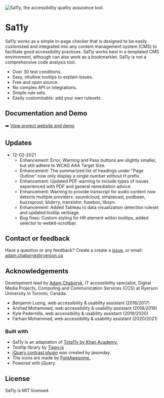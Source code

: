 ![Sa11y, the accessibility quality assurance tool.](https://raw.githubusercontent.com/ryersondmp/sa11y/master/docs/assets/github-banner.png)

# Sa11y
Sa11y works as a simple in-page checker that is designed to be easily customized and integrated into any content management system (CMS) to facilitate good accessibility practices. Sa11y works best in a templated CMS environment, although can also work as a bookmarklet. Sa11y is not a comprehensive code analysis tool.
- Over 30 test conditions.
- Easy, intuitive tooltips to explain issues.
- Free and open source.
- No complex API or integrations.
- Simple rule sets.
- Easily customizable: add your own rulesets.

## Documentation and Demo
:arrow_right: [View project website and demo](https://ryersondmp.github.io/sa11y/)

## Updates
* 12-02-2021
    * Enhancement: Error, Warning and Pass buttons are slightly smaller, but still adhere to WCAG AAA Target Size.
    * Enhancement: The summarized list of headings under "Page Outline" now only display a single number without H prefix.
    * Enhancement: Updated PDF warning to include types of issues experienced with PDF and general remediation advice.
    * Enhancement: Warning to provide transcript for audio content now detects multiple providers: soundcloud, simplecast, podbean, buzzsprout, blubrry, transistor, fusebox, libsyn.
    * Enhancement: Added Tableau to data visualization detection ruleset and updated tooltip verbiage.
    * Bug fixes: Custom styling for HR element within tooltips, added selector to webkit-scrollbar.

## Contact or feedback
Have a question or any feedback? Create a create a [issue.](https://github.com/ryersondmp/sa11y/issues) or email: adam.chaboryk@ryerson.ca

## Acknowledgements
Development lead by [Adam Chaboryk](https://github.com/adamchaboryk), IT accessibility specialist, Digital Media Projects, Computing and Communication Services (CCS) at Ryerson University in Toronto, Canada.

- Benjamin Luong, web accessibility & usability assistant (2016/2017)
- Arshad Mohammed, web accessibility & usability assistant (2018/2019)
- Kyle Padernilla, web accessibility & usability assistant (2019/2020)
- Farhan Mohammed, web accessibility & usability assistant (2020/2021)

### Built with
- Sa11y is an adaptation of [Tota11y by Khan Academy.](https://github.com/Khan/tota11y)
- Tooltip library by [Tippy.js](https://github.com/atomiks/tippyjs)
- [jQuery contrast plugin](https://github.com/jasonday/color-contrast) was created by jasonday.
- The icons are made by [FontAwesome.](https://github.com/FortAwesome/Font-Awesome)
- Powered with jQuery.

## License
Sa11y is MIT licensed.
